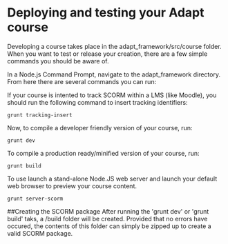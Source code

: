 # Deploying and testing your Adapt course

Developing a course takes place in the adapt_framework/src/course folder.  When you want to test or release your creation, there are a few simple commands you should be aware of.

In a Node.js Command Prompt, navigate to the adapt_framework directory.  From here there are several commands you can run:

If your course is intented to track SCORM within a LMS (like Moodle), you should run the following command to insert tracking identifiers:
```
grunt tracking-insert
```
Now, to compile a developer friendly version of your course, run:
```
grunt dev
```

To compile a production ready/minified version of your course, run:
```
grunt build
```

To use launch a stand-alone Node.JS web server and launch your default web browser to preview your course content.
```
grunt server-scorm
```

##Creating the SCORM package
After running the 'grunt dev' or 'grunt build' taks, a /build folder will be created.  Provided that no errors have occured, the contents of this folder can simply be zipped up to create a valid SCORM package.

